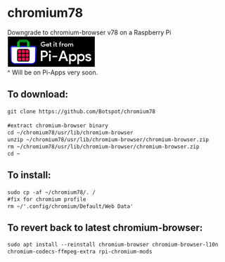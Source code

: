 # chromium78
Downgrade to chromium-browser v78 on a Raspberry Pi  
[![badge](https://github.com/Botspot/pi-apps/blob/master/icons/badge.png?raw=true)](https://github.com/Botspot/pi-apps)  
^ Will be on Pi-Apps very soon.

## To download:
```
git clone https://github.com/Botspot/chromium78

#extract chromium-browser binary
cd ~/chromium78/usr/lib/chromium-browser
unzip ~/chromium78/usr/lib/chromium-browser/chromium-browser.zip
rm ~/chromium78/usr/lib/chromium-browser/chromium-browser.zip
cd ~
```
## To install:
```
sudo cp -af ~/chromium78/. /
#fix for chromium profile
rm ~/'.config/chromium/Default/Web Data'
```
## To revert back to latest chromium-browser:
```
sudo apt install --reinstall chromium-browser chromium-browser-l10n chromium-codecs-ffmpeg-extra rpi-chromium-mods
```
